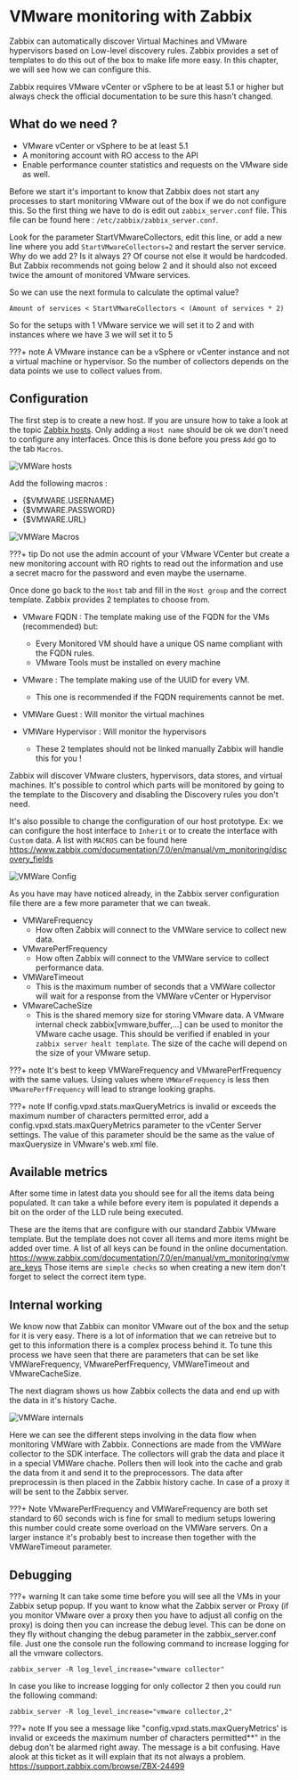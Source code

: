 # VMware monitoring with Zabbix

Zabbix can automatically discover Virtual Machines and VMware hypervisors based on Low-level discovery rules. Zabbix provides a set of templates to do this out of the box to make life more easy.
In this chapter, we will see how we can configure this.

Zabbix requires VMware vCenter or vSphere to be at least 5.1 or higher but always check the official documentation to be sure this hasn't changed.

## What do we need ?

- VMware vCenter or vSphere to be at least 5.1
- A monitoring account with RO access to the API
- Enable performance counter statistics and requests on the VMware side as well.


Before we start it's important to know that Zabbix does not start any processes to start monitoring VMware out of the box if we do not configure this.
So the first thing we have to do is edit out ```zabbix_server.conf``` file. This file can be found here : ```/etc/zabbix/zabbix_server.conf```.

Look for the parameter StartVMwareCollectors, edit this line, or add a new line where you add ```StartVMwareCollectors=2``` and restart the server service.
Why do we add 2? Is it always 2? Of course not else it would be hardcoded. But Zabbix recommends not going below 2 and it should also not exceed twice the amount of monitored VMware services.


So we can use the next formula to calculate the optimal value?

```Amount of services < StartVMwareCollectors < (Amount of services * 2)```

So for the setups with 1 VMware service we will set it to 2 and with instances where we have 3 we will set it to 5 

???+ note
    A VMware instance can be a vSphere or vCenter instance and not a virtual machine or hypervisor. So the number of collectors depends on the data points we use to collect values from.

## Configuration

The first step is to create a new host. If you are unsure how to take a look at the topic [Zabbix hosts](../configuration/zabbix-hosts.md).
Only adding a ```Host name``` should be ok we don't need to configure any interfaces. Once this is done before you press ```Add``` go to the tab ```Macros```.

![VMWare hosts](image/vmware-host.png)

Add the following macros :

 - {$VMWARE.USERNAME}
 - {$VMWARE.PASSWORD}
 - {$VMWARE.URL}

![VMWare Macros](image/vmware-macros.png)

???+ tip
    Do not use the admin account of your VMware VCenter but create a new monitoring account with RO rights to read out the information and use a secret macro for the password and even maybe the username.

Once done go back to the ```Host``` tab and fill in the ```Host group``` and the correct template.
Zabbix provides 2 templates to choose from. 

- VMware FQDN : The template making use of the FQDN for the VMs (recommended) but:
  - Every Monitored VM should have a unique OS name compliant with the FQDN rules.
  - VMware Tools must be installed on every machine

- VMware : The template making use of the UUID for every VM.
  - This one is recommended if the FQDN requirements cannot be met.

- VMWare Guest : Will monitor the virtual machines
- VMWare Hypervisor : Will monitor the hypervisors
  - These 2 templates should not be linked manually Zabbix will handle this for you !


Zabbix will discover VMware clusters, hypervisors, data stores, and virtual machines. It's possible to control which parts will be monitored by going to the template to the Discovery and disabling the Discovery rules you don't need.

It's also possible to change the configuration of our host prototype. Ex: we can configure the host interface to ```Inherit``` or to create the interface with ```Custom``` data.
A list with ```MACROS``` can be found here https://www.zabbix.com/documentation/7.0/en/manual/vm_monitoring/discovery_fields

![VMWare Config](image/vmware-override.png)

As you have may have noticed already, in the Zabbix server configuration file there are a few more parameter that we can tweak.

- VMWareFrequency
  - How often Zabbix will connect to the VMWare service to collect new data.
- VMwarePerfFrequency
  - How often Zabbix will connect to the VMWare service to collect performance data.
- VMWareTimeout
  - This is the maximum number of seconds that a VMWare collector will wait for a response from the VMWare vCenter or Hypervisor
- VMwareCacheSize
  - This is the shared memory size for storing VMware data. A VMware internal check zabbix[vmware,buffer,...] can be used to monitor the VMware cache usage. This should be verified if enabled in your ```zabbix server healt template```. The size of the cache will depend on the size of your VMware setup.


???+ note
    It's best to keep VMWareFrequency and VMwarePerfFrequency with the same values. Using values where ```VMWareFrequency``` is less then ```VMwarePerfFrequency``` will lead to strange looking graphs.

???+ note
    If config.vpxd.stats.maxQueryMetrics is invalid or exceeds the maximum number of characters permitted error, add a config.vpxd.stats.maxQueryMetrics parameter to the vCenter Server settings. The value of this parameter should be the same as the value of maxQuerysize in VMware's web.xml file.

## Available metrics

After some time in latest data you should see for all the items data being populated. It can take a while before every item is populated it depends a bit on the order of the LLD rule being executed.

These are the items that are configure with our standard Zabbix VMware template. But the template does not cover all items and more items might be added over time. A list of all keys can be found in the online documentation. https://www.zabbix.com/documentation/7.0/en/manual/vm_monitoring/vmware_keys
Those items are ```simple checks``` so when creating a new item don't forget to select the correct item type.

## Internal working

We know now that Zabbix can monitor VMware out of the box and the setup for it is very easy. There is a lot of information that we can retreive but to get to this information there is a complex process behind it. To tune this process we have seen that there are parameters that can be set like VMWareFrequency, VMwarePerfFrequency, VMWareTimeout and VMwareCacheSize.

The next diagram shows us how Zabbix collects the data and end up with the data in it's history Cache.

![VMWare internals](image/internal.png)

Here we can see the different steps involving in the data flow when monitoring VMWare with Zabbix. Connections are made from the VMWare collector to the SDK interface.
The collectors will grab the data and place it in a special VMWare chache. Pollers then will look into the cache and grab the data from it and send it to the preprocessors. The data after preprocessin is then placed in the Zabbix history cache. In case of a proxy it will be sent to the Zabbix server.

???+ Note
VMwarePerfFrequency and VMWareFrequency are both set standard to 60 seconds wich is fine for small to medium setups lowering this number could create some overload on the VMWare servers. On a larger instance it's probably best to increase then together with the VMWareTimeout parameter.



## Debugging

???+ warning
    It can take some time before you will see all the VMs in your Zabbix setup popup. If you want to know what the Zabbix server or Proxy (if you monitor VMware over a proxy then you have to adjust all config on the proxy) is doing then you can increase the debug level. This can be done on they fly without changing the debug parameter in the zabbix_server.conf file. Just one the console run the following command to increase logging for all the vmware collectors.

```
zabbix_server -R log_level_increase="vmware collector"
```

In case you like to increase logging for only collector 2 then you could run the following command:

```
zabbix_server -R log_level_increase="vmware collector,2"
```

???+ note
    If you see a message like "config.vpxd.stats.maxQueryMetrics' is invalid or exceeds the maximum number of characters permitted**" in the debug don't be alarmed right away. The message is a bit confusing.
    Have alook at this ticket as it will explain that its not always a problem. https://support.zabbix.com/browse/ZBX-24499

